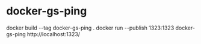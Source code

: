 # docker-gs-ping

docker build --tag docker-gs-ping .
docker run --publish 1323:1323 docker-gs-ping
http://localhost:1323/
